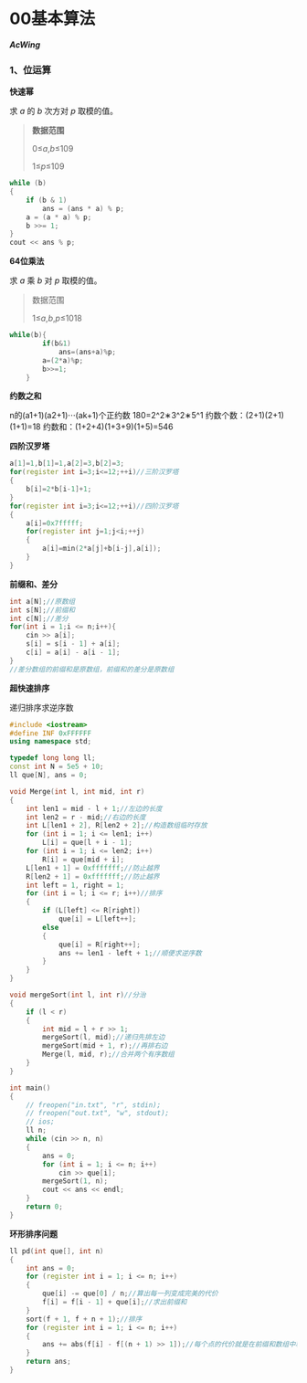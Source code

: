 # 00基本算法

***AcWing***

### 1、位运算

**快速幂**

求 *a* 的 *b* 次方对 *p* 取模的值。

> **数据范围**
>
> 0≤*a*,*b*≤109
>
>  1≤*p*≤109

```cpp
while (b)
{
    if (b & 1)
        ans = (ans * a) % p;
    a = (a * a) % p;
    b >>= 1;
}
cout << ans % p;
```

**64位乘法**

求 *a* 乘 *b* 对 *p* 取模的值。

> 数据范围
>
> 1≤*a*,*b*,*p*≤1018

```cpp
while(b){
        if(b&1)
            ans=(ans+a)%p;
        a=(2*a)%p;
        b>>=1;
    }
```

**约数之和**

n的(a1+1)(a2+1)⋅⋅⋅(ak+1)个正约数
180=2^2∗3^2∗5^1
约数个数：(2+1)(2+1)(1+1)=18
约数和：(1+2+4)(1+3+9)(1+5)=546

**四阶汉罗塔**

```cpp
a[1]=1,b[1]=1,a[2]=3,b[2]=3;
for(register int i=3;i<=12;++i)//三阶汉罗塔
{
    b[i]=2*b[i-1]+1;
}
for(register int i=3;i<=12;++i)//四阶汉罗塔
{
    a[i]=0x7fffff;
    for(register int j=1;j<i;++j)
    {
        a[i]=min(2*a[j]+b[i-j],a[i]);
    }
}
```

**前缀和、差分**

```cpp
int a[N];//原数组
int s[N];//前缀和
int c[N];//差分
for(int i = 1;i <= n;i++){
    cin >> a[i];
    s[i] = s[i - 1] + a[i];
    c[i] = a[i] - a[i - 1];
}
//差分数组的前缀和是原数组，前缀和的差分是原数组
```

**超快速排序**

递归排序求逆序数

```cpp
#include <iostream>
#define INF 0xFFFFFF
using namespace std;

typedef long long ll;
const int N = 5e5 + 10;
ll que[N], ans = 0;

void Merge(int l, int mid, int r)
{
    int len1 = mid - l + 1;//左边的长度
    int len2 = r - mid;//右边的长度
    int L[len1 + 2], R[len2 + 2];//构造数组临时存放
    for (int i = 1; i <= len1; i++)
        L[i] = que[l + i - 1];
    for (int i = 1; i <= len2; i++)
        R[i] = que[mid + i];
    L[len1 + 1] = 0xfffffff;//防止越界
    R[len2 + 1] = 0xfffffff;//防止越界
    int left = 1, right = 1;
    for (int i = l; i <= r; i++)//排序
    {
        if (L[left] <= R[right])
            que[i] = L[left++];
        else
        {
            que[i] = R[right++];
            ans += len1 - left + 1;//顺便求逆序数
        }
    }
}

void mergeSort(int l, int r)//分治
{
    if (l < r)
    {
        int mid = l + r >> 1;
        mergeSort(l, mid);//递归先排左边
        mergeSort(mid + 1, r);//再排右边
        Merge(l, mid, r);//合并两个有序数组
    }
}

int main()
{
    // freopen("in.txt", "r", stdin);
    // freopen("out.txt", "w", stdout);
    // ios;
    ll n;
    while (cin >> n, n)
    {
        ans = 0;
        for (int i = 1; i <= n; i++)
            cin >> que[i];
        mergeSort(1, n);
        cout << ans << endl;
    }
    return 0;
}

```

**环形排序问题**

```cpp
ll pd(int que[], int n)
{
    int ans = 0;
    for (register int i = 1; i <= n; i++)
    {
        que[i] -= que[0] / n;//算出每一列变成完美的代价
        f[i] = f[i - 1] + que[i];//求出前缀和
    }
    sort(f + 1, f + n + 1);//排序
    for (register int i = 1; i <= n; i++)
    {
        ans += abs(f[i] - f[(n + 1) >> 1]);//每个点的代价就是在前缀和数组中和排完序处在中间的差值
    }
    return ans;
}
```





































